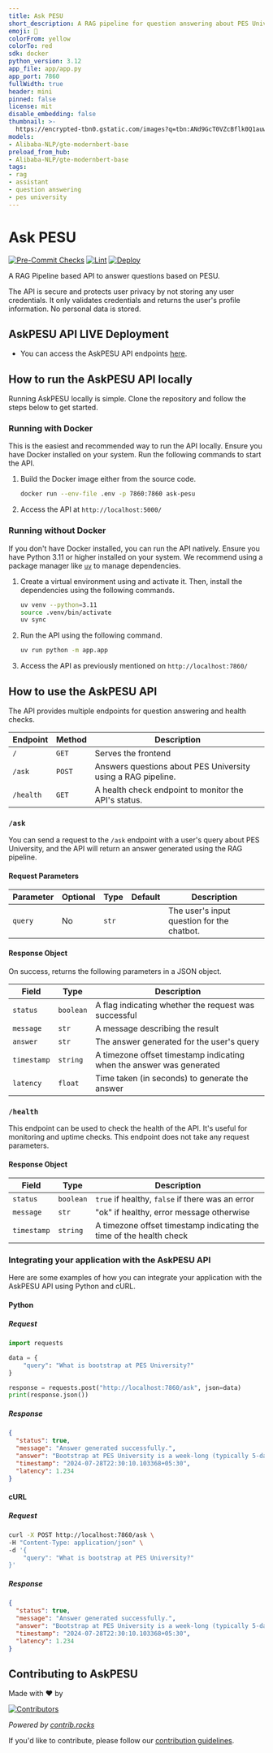 ```yaml
---
title: Ask PESU
short_description: A RAG pipeline for question answering about PES University
emoji: 🦀
colorFrom: yellow
colorTo: red
sdk: docker
python_version: 3.12
app_file: app/app.py
app_port: 7860
fullWidth: true
header: mini
pinned: false
license: mit
disable_embedding: false
thumbnail: >-
  https://encrypted-tbn0.gstatic.com/images?q=tbn:ANd9GcT0VZcBflk0Q1auwPmjuXgoBj-VzFd9Iz_JfA&s
models:
- Alibaba-NLP/gte-modernbert-base
preload_from_hub:
- Alibaba-NLP/gte-modernbert-base
tags:
- rag
- assistant
- question answering
- pes university
---
```


# Ask PESU

[![Pre-Commit Checks](https://github.com/pesu-dev/ask-pesu/actions/workflows/pre-commit.yaml/badge.svg)](https://github.com/pesu-dev/ask-pesu/actions/workflows/pre-commit.yaml)
[![Lint](https://github.com/pesu-dev/ask-pesu/actions/workflows/lint.yaml/badge.svg)](https://github.com/pesu-dev/ask-pesu/actions/workflows/lint.yaml)
[![Deploy](https://github.com/pesu-dev/ask-pesu/actions/workflows/deploy-prod.yaml/badge.svg)](https://github.com/pesu-dev/ask-pesu/actions/workflows/deploy-prod.yaml)


A RAG Pipeline based API to answer questions based on PESU.

The API is secure and protects user privacy by not storing any user credentials. It only validates credentials and
returns the user's profile information. No personal data is stored.

## AskPESU API LIVE Deployment

* You can access the AskPESU API endpoints [here](https://huggingface.co/spaces/pesu-dev/askpesu-dev).

## How to run the AskPESU API locally

Running AskPESU locally is simple. Clone the repository and follow the steps below to get started.

### Running with Docker

This is the easiest and recommended way to run the API locally. Ensure you have Docker installed on your system. Run the
following commands to start the API.

1. Build the Docker image either from the source code.

    ```bash
    docker run --env-file .env -p 7860:7860 ask-pesu
    ```

2. Access the API at `http://localhost:5000/`

### Running without Docker

If you don't have Docker installed, you can run the API natively. Ensure you have Python 3.11 or higher
installed on your system. We recommend using a package manager like [`uv`](https://docs.astral.sh/uv/) to manage
dependencies.

1. Create a virtual environment using and activate it. Then, install the dependencies using the following commands.
    ```bash
    uv venv --python=3.11
    source .venv/bin/activate
    uv sync
    ```

2. Run the API using the following command.
    ```bash
    uv run python -m app.app
    ```

3. Access the API as previously mentioned on `http://localhost:7860/`

## How to use the AskPESU API

The API provides multiple endpoints for question answering and health checks.


| **Endpoint** | **Method** | **Description** |
|--------------|------------|------------------------------------------------|
| `/` | `GET` | Serves the frontend |
| `/ask` | `POST` | Answers questions about PES University using a RAG pipeline. |
| `/health` | `GET` | A health check endpoint to monitor the API's status. |

### `/ask`

You can send a request to the `/ask` endpoint with a user's query about PES University, and the API will return an answer generated using the RAG pipeline.

#### Request Parameters

| **Parameter** | **Optional** | **Type** | **Default** | **Description** |
|---------------|--------------|----------|-------------|-----------------|
| `query`       | No           | `str`    |             | The user's input question for the chatbot.              |

#### Response Object

On success, returns the following parameters in a JSON object.

| **Field**   | **Type**   | **Description**                                                        |
|-------------|------------|------------------------------------------------------------------------|
| `status`    | `boolean`  | A flag indicating whether the request was successful                   |
| `message`   | `str`      | A message describing the result                                        |
| `answer`    | `str`      | The answer generated for the user's query                              |
| `timestamp` | `string`   | A timezone offset timestamp indicating when the answer was generated   |
| `latency`   | `float`    | Time taken (in seconds) to generate the answer                        |

### `/health`

This endpoint can be used to check the health of the API. It's useful for monitoring and uptime checks. This endpoint does not take any request parameters.

#### Response Object

| **Field**   | **Type**   | **Description**                                                   |
|-------------|------------|-------------------------------------------------------------------|
| `status`    | `boolean`  | `true` if healthy, `false` if there was an error                  |
| `message`   | `str`      | "ok" if healthy, error message otherwise                          |
| `timestamp` | `string`   | A timezone offset timestamp indicating the time of the health check|


### Integrating your application with the AskPESU API

Here are some examples of how you can integrate your application with the AskPESU API using Python and cURL.

#### Python

##### Request

```python
import requests

data = {
    "query": "What is bootstrap at PES University?"
}

response = requests.post("http://localhost:7860/ask", json=data)
print(response.json())
```

##### Response

```json
{
  "status": true,
  "message": "Answer generated successfully.",
  "answer": "Bootstrap at PES University is a week-long (typically 5-day) series of activities for freshers, usually held before regular classes commence. Its main purpose is to help students socialize, make new friends, and network with batchmates and seniors. It also allows them to explore various academic branches through simple and engaging activities.",
  "timestamp": "2024-07-28T22:30:10.103368+05:30",
  "latency": 1.234
}
```

#### cURL

##### Request

```bash
curl -X POST http://localhost:7860/ask \
-H "Content-Type: application/json" \
-d '{
    "query": "What is bootstrap at PES University?"
}'
```

##### Response

```json
{
  "status": true,
  "message": "Answer generated successfully.",
  "answer": "Bootstrap at PES University is a week-long (typically 5-day) series of activities for freshers, usually held before regular classes commence. Its main purpose is to help students socialize, make new friends, and network with batchmates and seniors. It also allows them to explore various academic branches through simple and engaging activities.",
  "timestamp": "2024-07-28T22:30:10.103368+05:30",
  "latency": 1.234
}
```

## Contributing to AskPESU

Made with ❤️ by

[![Contributors](https://contrib.rocks/image?repo=pesu-dev/ask-pesu&nocache=1)](https://github.com/pesu-dev/ask-pesu/graphs/contributors)

*Powered by [contrib.rocks](https://contrib.rocks)*

If you'd like to contribute, please follow our [contribution guidelines](.github/CONTRIBUTING.md).
